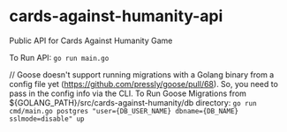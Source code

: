 # cards-against-humanity-api
Public API for Cards Against Humanity Game

To Run API: `go run main.go` 

//  Goose doesn't support running migrations with a Golang binary from a config file yet (https://github.com/pressly/goose/pull/68). So, you need to pass in the config info via the CLI.
To Run Goose Migrations from ${GOLANG_PATH}/src/cards-against-humanity/db directory:
`go run cmd/main.go postgres "user={DB_USER_NAME} dbname={DB_NAME} sslmode=disable" up `